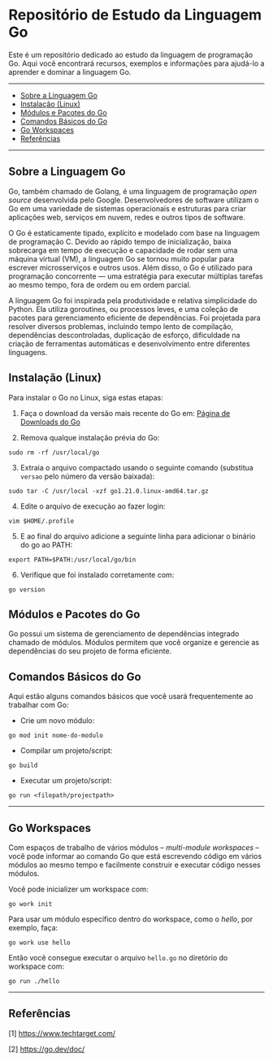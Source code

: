<h1>Repositório de Estudo da Linguagem Go</h1>

Este é um repositório dedicado ao estudo da linguagem de programação Go. Aqui você encontrará recursos, exemplos e informações para ajudá-lo a aprender e dominar a linguagem Go.

---

- [Sobre a Linguagem Go](#sobre-a-linguagem-go)
- [Instalação (Linux)](#instalação-linux)
- [Módulos e Pacotes do Go](#módulos-e-pacotes-do-go)
- [Comandos Básicos do Go](#comandos-básicos-do-go)
- [Go Workspaces](#go-workspaces)
- [Referências](#referências)

---

## Sobre a Linguagem Go

Go, também chamado de Golang, é uma linguagem de programação *open source* desenvolvida pelo Google. Desenvolvedores de software utilizam o Go em uma variedade de sistemas operacionais e estruturas para criar aplicações web, serviços em nuvem, redes e outros tipos de software.

O Go é estaticamente tipado, explícito e modelado com base na linguagem de programação C. Devido ao rápido tempo de inicialização, baixa sobrecarga em tempo de execução e capacidade de rodar sem uma máquina virtual (VM), a linguagem Go se tornou muito popular para escrever microsserviços e outros usos. Além disso, o Go é utilizado para programação concorrente — uma estratégia para executar múltiplas tarefas ao mesmo tempo, fora de ordem ou em ordem parcial.

A linguagem Go foi inspirada pela produtividade e relativa simplicidade do Python. Ela utiliza goroutines, ou processos leves, e uma coleção de pacotes para gerenciamento eficiente de dependências. Foi projetada para resolver diversos problemas, incluindo tempo lento de compilação, dependências descontroladas, duplicação de esforço, dificuldade na criação de ferramentas automáticas e desenvolvimento entre diferentes linguagens.

## Instalação (Linux)

Para instalar o Go no Linux, siga estas etapas:

1. Faça o download da versão mais recente do Go em: [Página de Downloads do Go](https://golang.org/dl/)

2. Remova qualque instalação prévia do Go:

```shell
sudo rm -rf /usr/local/go 
```

3. Extraia o arquivo compactado usando o seguinte comando (substitua `versao` pelo número da versão baixada):

```shell
sudo tar -C /usr/local -xzf go1.21.0.linux-amd64.tar.gz
```

4. Edite o arquivo de execução ao fazer login:

```shell
vim $HOME/.profile
```

5. E ao final do arquivo adicione a seguinte linha para adicionar o binário do go ao PATH:

```shell
export PATH=$PATH:/usr/local/go/bin
```

6. Verifique que foi instalado corretamente com:

```shell
go version
```

## Módulos e Pacotes do Go

Go possui um sistema de gerenciamento de dependências integrado chamado de módulos. Módulos permitem que você organize e gerencie as dependências do seu projeto de forma eficiente.


## Comandos Básicos do Go

Aqui estão alguns comandos básicos que você usará frequentemente ao trabalhar com Go:

- Crie um novo módulo:

```shell
go mod init nome-do-modulo
```

- Compilar um projeto/script:

```shell
go build
```

- Executar um projeto/script:

```shell
go run <filepath/projectpath>
```

---

## Go Workspaces

Com espaços de trabalho de vários módulos &ndash; *multi-module workspaces* &ndash; você pode informar ao comando Go que está escrevendo código em vários módulos ao mesmo tempo e facilmente construir e executar código nesses módulos.

Você pode inicializer um workspace com:

```shell
go work init
```

Para usar um módulo específico dentro do workspace, como o *hello*, por exemplo, faça:

```shell
go work use hello
```

Então você consegue executar o arquivo `hello.go` no diretório do workspace com:

```shell
go run ./hello
```

---

## Referências

[1] https://www.techtarget.com/

[2] https://go.dev/doc/

